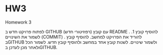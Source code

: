 # HW3
Homework 3

לפתוח פרויקט חדש ב GITHUB (רפוזיטורי חדש) עם קובץ README . 
להוסיף קובץ 1. לשמור את השינויים (COMMIT) . 
להוריד את הפרויקט למחשב. 
להוסיף קובץ בGITHUB ולשמור שינויים. 
לשנות קובץ אחד במחשב ולהוסיף קובץ חדש. 
לשמור הכל ולאחר מכן לעדכן בGITHUB.
